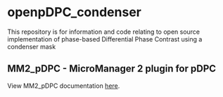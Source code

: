 # openpDPC_condenser
This repository is for information and code relating to open source implementation of phase-based Differential Phase Contrast using a condenser mask

## MM2_pDPC - MicroManager 2 plugin for pDPC 

View MM2_pDPC documentation [here](https://imperialcollegelondon.github.io/openpDPC_condenser/).